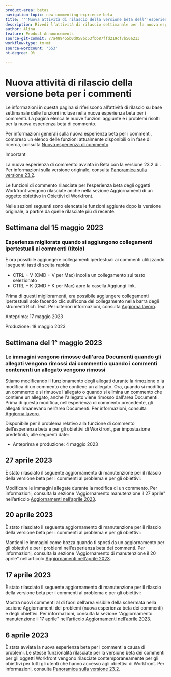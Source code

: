 ```yaml
---
product-area: betas
navigation-topic: new-commenting-exprience-beta
title: '''Nuova attività di rilascio della versione beta dell''esperienza di commento'''
description: Rivedi l’attività di rilascio settimanale per la nuova esperienza di creazione commenti di Adobe Workfront Beta.
author: Alina
feature: Product Announcements
source-git-commit: 77a489455b0d058bc53fbb87ffd219cf7b50a213
workflow-type: tm+mt
source-wordcount: '553'
ht-degree: 9%

---
```



# Nuova attività di rilascio della versione beta per i commenti

Le informazioni in questa pagina si riferiscono all’attività di rilascio su base settimanale delle funzioni incluse nella nuova esperienza beta per i commenti. La pagina elenca le nuove funzioni aggiunte e i problemi risolti per la nuova esperienza beta di commento.

Per informazioni generali sulla nuova esperienza beta per i commenti, compreso un elenco delle funzioni attualmente disponibili o in fase di ricerca, consulta [Nuova esperienza di commento](../new-commenting-experience-beta/unified-commenting-experience.md).

>[!IMPORTANT]
>
>La nuova esperienza di commento avviata in Beta con la versione 23.2 di . Per informazioni sulla versione originale, consulta [Panoramica sulla versione 23.2](../../product-releases/23.2-release-activity/23-2-release-overview.md).
>
>Le funzioni di commento rilasciate per l’esperienza beta degli oggetti Workfront vengono rilasciate anche nella sezione Aggiornamenti di un oggetto obiettivo in Obiettivi di Workfront.

Nelle sezioni seguenti sono elencate le funzioni aggiunte dopo la versione originale, a partire da quelle rilasciate più di recente.

## Settimana del 15 maggio 2023

### Esperienza migliorata quando si aggiungono collegamenti ipertestuali ai commenti (titolo)

È ora possibile aggiungere collegamenti ipertestuali ai commenti utilizzando i seguenti tasti di scelta rapida:

* CTRL + V (CMD + V per Mac) incolla un collegamento sul testo selezionato
* CTRL + K (CMD + K per Mac) apre la casella Aggiungi link.

Prima di questi miglioramenti, era possibile aggiungere collegamenti ipertestuali solo facendo clic sull’icona del collegamento nella barra degli strumenti Rich Text. Per ulteriori informazioni, consulta [Aggiorna lavoro](../../../workfront-basics/updating-work-items-and-viewing-updates/update-work.md).

Anteprima: 17 maggio 2023

Produzione: 18 maggio 2023

## Settimana del 1° maggio 2023

### Le immagini vengono rimosse dall&#39;area Documenti quando gli allegati vengono rimossi dai commenti o quando i commenti contenenti un allegato vengono rimossi

Stiamo modificando il funzionamento degli allegati durante la rimozione o la modifica di un commento che contiene un allegato. Ora, quando si modifica un commento e si rimuove l&#39;allegato o quando si elimina un commento che contiene un allegato, anche l&#39;allegato viene rimosso dall&#39;area Documenti. Prima di questa modifica, nell’esperienza di commento precedente, gli allegati rimanevano nell’area Documenti. Per informazioni, consulta [Aggiorna lavoro](../../../workfront-basics/updating-work-items-and-viewing-updates/update-work.md).

Disponibile per il problema relativo alla funzione di commento dell’esperienza beta e per gli obiettivi di Workfront, per impostazione predefinita, alle seguenti date:

* Anteprima e produzione: 4 maggio 2023


## 27 aprile 2023

È stato rilasciato il seguente aggiornamento di manutenzione per il rilascio della versione beta per i commenti al problema e per gli obiettivi:

Modificare le immagini allegate durante la modifica di un commento. Per informazioni, consulta la sezione &quot;Aggiornamento manutenzione il 27 aprile&quot; nell’articolo <a href="https://experienceleague.adobe.com/docs/workfront-known-issues/releases/current-updates.html?lang=en#updates-in-april-2023">Aggiornamenti nell’aprile 2023</a>.

## 20 aprile 2023

È stato rilasciato il seguente aggiornamento di manutenzione per il rilascio della versione beta per i commenti al problema e per gli obiettivi:

Mantieni le immagini come bozza quando ti sposti da un aggiornamento per gli obiettivi e per i problemi nell’esperienza beta dei commenti. Per informazioni, consulta la sezione &quot;Aggiornamento di manutenzione il 20 aprile&quot; nell’articolo <a href="https://experienceleague.adobe.com/docs/workfront-known-issues/releases/current-updates.html?lang=en#updates-in-april-2023">Aggiornamenti nell’aprile 2023</a>.

## 17 aprile 2023

È stato rilasciato il seguente aggiornamento di manutenzione per il rilascio della versione beta per i commenti al problema e per gli obiettivi:

Mostra nuovi commenti al di fuori dell’area visibile della schermata nella sezione Aggiornamenti dei problemi (nuova esperienza beta dei commenti) e degli obiettivi. Per informazioni, consulta la sezione &quot;Aggiornamento manutenzione il 17 aprile&quot; nell’articolo  <a href="https://experienceleague.adobe.com/docs/workfront-known-issues/releases/current-updates.html?lang=en#updates-in-april-2023">Aggiornamenti nell’aprile 2023</a>.


## 6 aprile 2023

È stata avviata la nuova esperienza beta per i commenti a causa di problemi.
Le stesse funzionalità rilasciate per la versione beta dei commenti per gli oggetti Workfront vengono rilasciate contemporaneamente per gli obiettivi per tutti gli utenti che hanno accesso agli obiettivi di Workfront. Per informazioni, consulta [Panoramica sulla versione 23.2](../../product-releases/23.2-release-activity/23-2-release-overview.md).